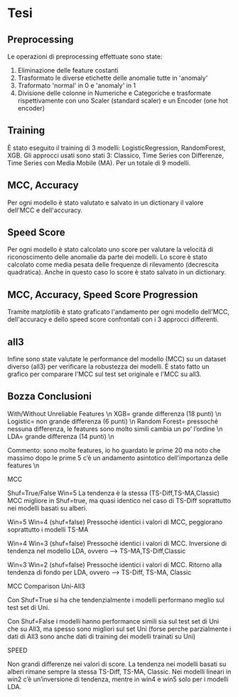 # Tesi

## Preprocessing

Le operazioni di preprocessing effettuate sono state:
1) Eliminazione delle feature costanti
2) Trasformato le diverse etichette delle anomalie tutte in 'anomaly'
3) Traformato 'normal' in 0 e 'anomaly' in 1
4) Divisione delle colonne in Numeriche e Categoriche e trasformate rispettivamente con uno Scaler (standard scaler) e un Encoder (one hot encoder)

## Training

È stato eseguito il training di 3 modelli: LogisticRegression, RandomForest, XGB.
Gli approcci usati sono stati 3: Classico, Time Series con Differenze, Time Series con Media Mobile (MA).
Per un totale di 9 modelli.

## MCC, Accuracy

Per ogni modello è stato valutato e salvato in un dictionary il valore dell'MCC e dell'accuracy.

## Speed Score

Per ogni modello è stato calcolato uno score per valutare la velocità di riconoscimento delle anomalie da parte dei modelli. 
Lo score è stato calcolato come media pesata delle frequenze di rilevamento (decrescita quadratica).
Anche in questo caso lo score è stato salvato in un dictionary.

## MCC, Accuracy, Speed Score Progression

Tramite matplotlib è stato graficato l'andamento per ogni modello dell'MCC, dell'accuracy e dello speed score confrontati con i 3 approcci differenti.

## all3

Infine sono state valutate le performance del modello (MCC) su un dataset diverso (all3) per verificare la robustezza dei modelli.
È stato fatto un grafico per comparare l'MCC sul test set originale e l'MCC su all3.

## Bozza Conclusioni
With/Without Unreliable Features \n
XGB= grande differenza (18 punti) \n
Logistic= non grande differenza (6 punti) \n
Random Forest= pressoché nessuna differenza, le features sono molto simili cambia un po’ l’ordine \n
LDA= grande differenza (14 punti) \n

Commento: sono molte features, io ho guardato le prime 20 ma noto che massimo dopo le prime 5 c’è un andamento asintotico dell’importanza delle features \n



MCC

Shuf=True/False Win=5
La tendenza è la stessa (TS-Diff,TS-MA,Classic)
MCC migliore in Shuf=true, ma quasi identico nel caso di TS-Diff soprattutto nei modelli basati su alberi.

Win=5 Win=4 (shuf=false)
Pressoché identici i valori di MCC, peggiorano soprattutto i modelli TS-MA

Win=4 Win=3 (shuf=false)
Pressoché identici i valori di MCC. Inversione di tendenza nel modello LDA, ovvero —> TS-MA,TS-Diff,Classic

Win=3 Win=2 (shuf=false)
Pressoché identici i valori di MCC. Ritorno alla tendenza di fondo per LDA, ovvero —> TS-Diff, TS-MA, Classic




MCC Comparison Uni-All3

Con Shuf=True si ha che tendenzialmente i modelli performano meglio sul test set di Uni.

Con Shuf=False i modelli hanno performance simili sia sul test set di Uni che su All3, ma spesso sono migliori sul set Uni (forse perche parzialmente i dati di All3 sono anche dati di training dei modelli trainati su Uni)




SPEED 

Non grandi differenze nei valori di score. La tendenza nei modelli basati su alberi rimane sempre la stessa TS-Diff, TS-MA, Classic. Nei modelli lineari in win2 c’è un’inversione di tendenza, mentre in win4 e win5 solo per i modelli LDA.


